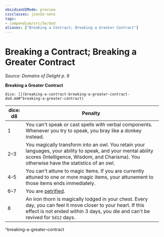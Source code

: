```yaml
---
obsidianUIMode: preview
cssclasses: json5e-note
tags:
- compendium/src/5e/dod
aliases: ["Breaking a Contract; Breaking a Greater Contract"]
---
```

# Breaking a Contract; Breaking a Greater Contract
*Source: Domains of Delight p. 9* 

**Breaking a Greater Contract**

`dice: [](breaking-a-contract-breaking-a-greater-contract-dod.md#^breaking-a-greater-contract)`

| dice: d8 | Penalty |
|----------|---------|
| 1 | You can't speak or cast spells with verbal components. Whenever you try to speak, you bray like a donkey instead. |
| 2–3 | You magically transform into an owl. You retain your languages, your ability to speak, and your mental ability scores (Intelligence, Wisdom, and Charisma). You otherwise have the statistics of an owl. |
| 4–5 | You can't attune to magic items. If you are currently attuned to one or more magic items, your attunement to those items ends immediately. |
| 6–7 | You are [petrified](/Systems/5e/rules/conditions.md#petrified). |
| 8 | An iron thorn is magically lodged in your chest. Every day, you can feel it move closer to your heart. If this effect is not ended within 3 days, you die and can't be revived for `5d12` days. |
^breaking-a-greater-contract